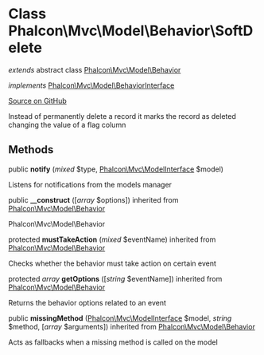 # Class **Phalcon\\Mvc\\Model\\Behavior\\SoftDelete**

*extends* abstract class [Phalcon\Mvc\Model\Behavior](/en/3.2/api/Phalcon_Mvc_Model_Behavior)

*implements* [Phalcon\Mvc\Model\BehaviorInterface](/en/3.2/api/Phalcon_Mvc_Model_BehaviorInterface)

<a href="https://github.com/phalcon/cphalcon/blob/master/phalcon/mvc/model/behavior/softdelete.zep" class="btn btn-default btn-sm">Source on GitHub</a>

Instead of permanently delete a record it marks the record as deleted changing the value of a flag column

## Methods

public **notify** (*mixed* $type, [Phalcon\Mvc\ModelInterface](/en/3.2/api/Phalcon_Mvc_ModelInterface) $model)

Listens for notifications from the models manager

public **__construct** ([*array* $options]) inherited from [Phalcon\Mvc\Model\Behavior](/en/3.2/api/Phalcon_Mvc_Model_Behavior)

Phalcon\\Mvc\\Model\\Behavior

protected **mustTakeAction** (*mixed* $eventName) inherited from [Phalcon\Mvc\Model\Behavior](/en/3.2/api/Phalcon_Mvc_Model_Behavior)

Checks whether the behavior must take action on certain event

protected *array* **getOptions** ([*string* $eventName]) inherited from [Phalcon\Mvc\Model\Behavior](/en/3.2/api/Phalcon_Mvc_Model_Behavior)

Returns the behavior options related to an event

public **missingMethod** ([Phalcon\Mvc\ModelInterface](/en/3.2/api/Phalcon_Mvc_ModelInterface) $model, *string* $method, [*array* $arguments]) inherited from [Phalcon\Mvc\Model\Behavior](/en/3.2/api/Phalcon_Mvc_Model_Behavior)

Acts as fallbacks when a missing method is called on the model